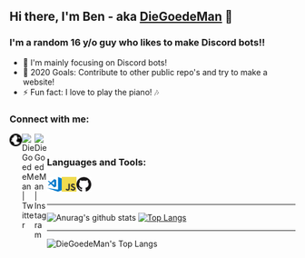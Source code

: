 ## Hi there, I'm Ben - aka [DieGoedeMan][website] 👋

### I'm a random 16 y/o guy who likes to make Discord bots!!
- 🤖 I'm mainly focusing on Discord bots!
- 🥅 2020 Goals: Contribute to other public repo's and try to make a website!
- ⚡ Fun fact: I love to play the piano! 🎶

### Connect with me:

[<img align="left" alt="codeSTACKr.com" width="22px" src="https://raw.githubusercontent.com/iconic/open-iconic/master/svg/globe.svg" />][website]
[<img align="left" alt="DieGoedeMan | Twitter" width="22px" src="https://cdn.jsdelivr.net/npm/simple-icons@v3/icons/twitter.svg" />][twitter]
[<img align="left" alt="DieGoedeMan | Instagram" width="22px" src="https://cdn.jsdelivr.net/npm/simple-icons@v3/icons/instagram.svg" />][instagram]

<br />

### Languages and Tools:

[<img align="left" alt="Visual Studio Code" width="26px" src="https://raw.githubusercontent.com/github/explore/80688e429a7d4ef2fca1e82350fe8e3517d3494d/topics/visual-studio-code/visual-studio-code.png" />][vsc]
[<img align="left" alt="JavaScript" width="26px" src="https://raw.githubusercontent.com/github/explore/80688e429a7d4ef2fca1e82350fe8e3517d3494d/topics/javascript/javascript.png" />][nothing]
[<img align="left" alt="GitHub" width="26px" src="https://raw.githubusercontent.com/github/explore/78df643247d429f6cc873026c0622819ad797942/topics/github/github.png" />][website]

<br />
<br />

---

![Anurag's github stats](https://github-readme-stats.vercel.app/api?username=DieGoedeMan)
[![Top Langs](https://github-readme-stats.vercel.app/api/top-langs/?username=DieGoedeMan)](https://github.com/anuraghazra/github-readme-stats)

---

<img align="left" alt="DieGoedeMan's Top Langs" src="https://github-readme-stats.vercel.app/api/top-langs/?username=DieGoedeMan" />


[vsc]: https://code.visualstudio.com/
[website]: https://github.com/DieGoedeMan
[twitter]: https://twitter.com/DieGoedeMan
[instagram]: https://instagram.com/B_vd_W
[nothing]: .
